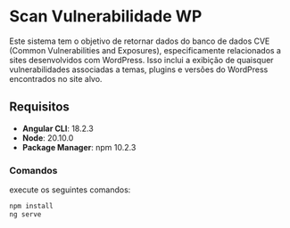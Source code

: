 # Scan Vulnerabilidade WP

Este sistema tem o objetivo de retornar dados do banco de dados CVE (Common Vulnerabilities and Exposures), especificamente relacionados a sites desenvolvidos com WordPress. Isso inclui a exibição de quaisquer vulnerabilidades associadas a temas, plugins e versões do WordPress encontrados no site alvo.

## Requisitos

- **Angular CLI**: 18.2.3
- **Node**: 20.10.0
- **Package Manager**: npm 10.2.3

### Comandos
execute os seguintes comandos:

```bash
npm install
ng serve